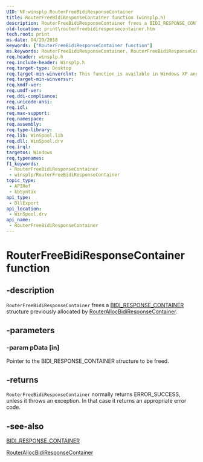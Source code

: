 ```yaml
---
UID: NF:winsplp.RouterFreeBidiResponseContainer
title: RouterFreeBidiResponseContainer function (winsplp.h)
description: RouterFreeBidiResponseContainer frees a BIDI_RESPONSE_CONTAINER structure previously allocated by RouterAllocBidiResponseContainer.
old-location: print\routerfreebidiresponsecontainer.htm
tech.root: print
ms.date: 04/20/2018
keywords: ["RouterFreeBidiResponseContainer function"]
ms.keywords: RouterFreeBidiResponseContainer, RouterFreeBidiResponseContainer function [Print Devices], print.routerfreebidiresponsecontainer, spoolfnc_065c8a3a-5790-45f5-bf79-3af94fdd0571.xml, winsplp/RouterFreeBidiResponseContainer
req.header: winsplp.h
req.include-header: Winsplp.h
req.target-type: Desktop
req.target-min-winverclnt: This function is available in Windows XP and later operating systems.
req.target-min-winversvr: 
req.kmdf-ver: 
req.umdf-ver: 
req.ddi-compliance: 
req.unicode-ansi: 
req.idl: 
req.max-support: 
req.namespace: 
req.assembly: 
req.type-library: 
req.lib: WinSpool.lib
req.dll: WinSpool.drv
req.irql: 
targetos: Windows
req.typenames: 
f1_keywords:
 - RouterFreeBidiResponseContainer
 - winsplp/RouterFreeBidiResponseContainer
topic_type:
 - APIRef
 - kbSyntax
api_type:
 - DllExport
api_location:
 - WinSpool.drv
api_name:
 - RouterFreeBidiResponseContainer
---
```


# RouterFreeBidiResponseContainer function


## -description

<code>RouterFreeBidiResponseContainer</code> frees a <a href="/windows-hardware/drivers/ddi/winspool/ns-winspool-_bidi_response_container">BIDI_RESPONSE_CONTAINER</a> structure previously allocated by <a href="/windows-hardware/drivers/ddi/winsplp/nf-winsplp-routerallocbidiresponsecontainer">RouterAllocBidiResponseContainer</a>.

## -parameters

### -param pData [in]


Pointer to the BIDI_RESPONSE_CONTAINER structure to be freed.

## -returns

<code>RouterFreeBidiResponseContainer</code> normally returns ERROR_SUCCESS, unless it throws an exception. In that case it returns an appropriate error code.

## -see-also

<a href="/windows-hardware/drivers/ddi/winspool/ns-winspool-_bidi_response_container">BIDI_RESPONSE_CONTAINER</a>



<a href="/windows-hardware/drivers/ddi/winsplp/nf-winsplp-routerallocbidiresponsecontainer">RouterAllocBidiResponseContainer</a>
